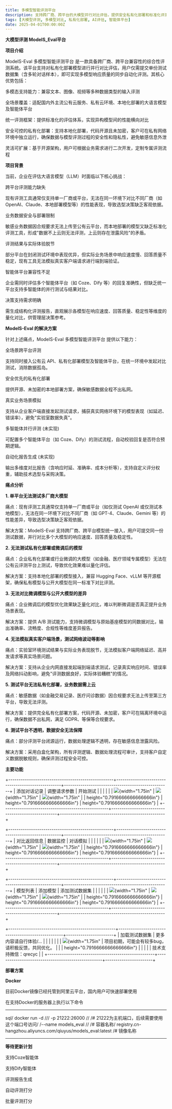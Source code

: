 ```yaml
---
title: 多模型智能评测平台
description: 支持跨厂商、跨平台的大模型并行对比评估，提供安全私有化部署和标准化评测框架
tags: [大模型评测, 多模型对比, 私有化部署, AI评估, 智能体平台]
date: 2025-04-01T00:00:00Z
---
```


**大模型评测 ModelS_Eval平台**

**项目介绍**

ModelS-Eval 多模型智能评测平台
是一款具备跨厂商、跨平台兼容性的综合性评测系统。该平台支持对私有化部署模型进行并行对比评估，用户仅需提交单份测试数据集（含多轮对话样本），即可实现多模型响应质量的同步自动化评测。其核心优势包括：

多模态支持能力​：兼容文本、图像、视频等多种数据类型的输入评测

全场景覆盖​：适配国内外主流公有云服务、私有云环境、本地化部署的大语言模型及智能体平台

统一评测框架​：提供标准化的评估体系，实现异构模型间的性能横向对比

安全可控的私有化部署​：支持本地化部署，代码开源且未加密，客户可在私有网络环境中独立运行，确保数据与模型评测过程的安全性和隐私性，避免敏感信息外泄

灵活可扩展​：基于开源架构，用户可根据业务需求进行二次开发，定制专属评测流程

**项目背景**

当前，企业在评估大语言模型（LLM）时面临以下核心挑战：

跨平台评测能力缺失

现有评测工具通常仅支持单一厂商或平台，无法在同一环境下对比不同厂商（如
OpenAI、Claude、本地部署模型等）的性能表现，导致选型决策缺乏客观依据。

业务数据安全与部署限制

敏感业务数据因合规要求无法上传至公有云平台，而本地部署的模型又缺乏标准化评测工具，形成"数据不上云则无法评测，上云则存在泄露风险"的矛盾。

评测结果与实际体验脱节

部分平台在封闭测试环境中表现优异，但实际业务场景中响应速度慢、回答质量不稳定，现有工具无法模拟真实客户端请求进行端到端验证。

智能体平台兼容性不足

企业需同时评估多个智能体平台（如 Coze、Dify
等）的回复准确性，但缺乏统一平台支持多智能体的并行测试与结果对比。

决策支持需求明确

需生成结构化评测报告，直观展示各模型在响应速度、回答质量、稳定性等维度的量化对比，供管理层决策参考。

**ModelS-Eval 的解决方案**

针对上述痛点，ModelS-Eval 多模型智能评测平台 提供以下能力：

全场景跨平台评测

支持同时接入公有云
API、私有化部署模型及智能体平台，在统一环境中发起对比测试，消除数据孤岛。

安全优先的私有化部署

提供开源、未加密的本地部署方案，确保敏感数据全程不出私网。

真实业务场景模拟

支持从企业客户端直接发起测试请求，捕获真实网络环境下的模型表现（如延迟、错误率），避免"实验室数据失真"。

多智能体并行评测 (未实现)

可配置多个智能体平台（如
Coze、Dify）的测试流程，自动校验回复是否符合预期逻辑。

自动化报告生成 (未实现)

输出多维度对比报告（含响应时延、准确率、成本分析等），支持自定义评分权重，辅助技术选型与采购决策。

**痛点分析**

**1. 单平台无法测试多厂商大模型**

痛点：现有评测工具通常仅支持单一厂商或平台（如仅测试 OpenAI
或仅测试本地模型），无法在同一环境下对比不同厂商（如
GPT-4、Claude、Gemini 等）的性能差异，导致选型决策缺乏客观依据。

解决方案：ModelS-Eval
支持跨厂商、跨平台模型统一接入，用户可提交同一份测试数据，并行对比多个大模型的响应速度、回答质量及稳定性。

**2. 无法测试私有化部署或微调后的模型**

痛点：企业私有化部署或行业微调的大模型（如金融、医疗领域专属模型）无法在公有云评测平台上测试，导致优化效果难以量化评估。

解决方案：支持本地化部署的模型接入，兼容 Hugging Face、vLLM
等开源框架，确保私有模型与公开大模型在同一标准下对比评测。

**3. 无法对比微调模型与公开大模型的差异**

痛点：企业微调后的模型优化效果缺乏量化对比，难以判断微调是否真正提升业务场景表现。

解决方案：提供 A/B
测试能力，支持微调模型与原始基座模型的同数据对比，输出准确率、流畅度、合规性等维度差异报告。

**4. 无法模拟真实客户端场景，测试网络波动等影响**

痛点：实验室环境测试结果与实际业务表现脱节，无法模拟客户端网络延迟、高并发请求等真实场景问题。

解决方案：支持从企业内网直接发起端到端请求测试，记录真实响应时间、错误率及网络抖动影响，避免"评测数据良好，实际体验糟糕"的情况。

**5. 测试平台无法私有化部署，业务数据需上云**

痛点：敏感数据（如金融交易记录、医疗问诊数据）因合规要求无法上传至第三方平台，导致无法评测。

解决方案：提供完全私有化部署方案，代码开源、未加密，客户可在隔离环境中运行，确保数据不出私网，满足
GDPR、等保等合规要求。

**6. 测试平台不透明，数据安全无法保障**

痛点：部分评测平台闭源运行，数据处理逻辑不透明，存在敏感信息泄露风险。

解决方案：采用白盒化架构，所有评测逻辑、数据处理流程可审计，支持客户自定义数据脱敏规则，确保评测过程安全可控。

**主要功能**

+---------------------------------------------------+---------------------------------------------------+---------------------------------------------------+
| 添加对话记录                                      | 调整请求参数                                      | 开始测试                                          |
|                                                   |                                                   |                                                   |
| ![](assets/image_8d1e7137.png){width="1.75in" | ![](assets/image_1a8f685c.png){width="1.75in" | ![](assets/image_5fb6b9fb.png){width="1.75in" |
| height="0.7916666666666666in"}                    | height="0.7916666666666666in"}                    | height="0.7916666666666666in"}                    |
+---------------------------------------------------+---------------------------------------------------+---------------------------------------------------+

+---------------------------------------------------+---------------------------------------------------+---------------------------------------------------+
| 对比返回信息                                      | 数据监控                                          | 对话模拟                                          |
|                                                   |                                                   |                                                   |
| ![](assets/image_1b65d98f.png){width="1.75in" | ![](assets/image_715e45bf.png){width="1.75in" | ![](assets/image_f508b505.png){width="1.75in" |
| height="0.7916666666666666in"}                    | height="0.7916666666666666in"}                    | height="0.7916666666666666in"}                    |
+---------------------------------------------------+---------------------------------------------------+---------------------------------------------------+

+---------------------------------------------------+---------------------------------------------------+---------------------------------------------------+
| 模型列表                                          | 添加模型                                          | 添加测试数据集                                    |
|                                                   |                                                   |                                                   |
| ![](assets/image_316a76dd.png){width="1.75in" | ![](assets/image_90d6889d.png){width="1.75in" | ![](assets/image_13f77309.png){width="1.75in" |
| height="0.7916666666666666in"}                    | height="0.7916666666666666in"}                    | height="0.7916666666666666in"}                    |
+---------------------------------------------------+---------------------------------------------------+---------------------------------------------------+

+----------------------------------------------------+---------------------------------------------------+-----------------------+
| 加载测试数据集                                     | 更多内容请自行体验/...                            |                       |
|                                                    |                                                   |                       |
| ![](assets/image_35810794.png){width="1.75in" | 项目初期，可能会有较多bug，请积极反馈，共同优化。 |                       |
| height="0.7916666666666666in"}                     |                                                   |                       |
|                                                    | 技术支持微信：qrecyc                              |                       |
+----------------------------------------------------+---------------------------------------------------+-----------------------+

**部署方案**

**Docker**

目前Docker镜像已经托管到阿里云平台，国内用户可快速部署使用

在支持Docker的服务器上执行以下命令

  -----------------------------------------------------------------------
  sql/
  docker run -d ///
  -p 21222:26000 // /# 21222为主机端口，后续需要使用这个端口号访问/
  /--name models_eval // /# 容器名称/
  registry.cn-hangzhou.aliyuncs.com/qiuyus/models_eval:latest /# 镜像名称

  -----------------------------------------------------------------------

**等待更新计划**

支持Coze智能体

支持Dify智能体

评测报告生成

自动评测打分

批量评测打分
